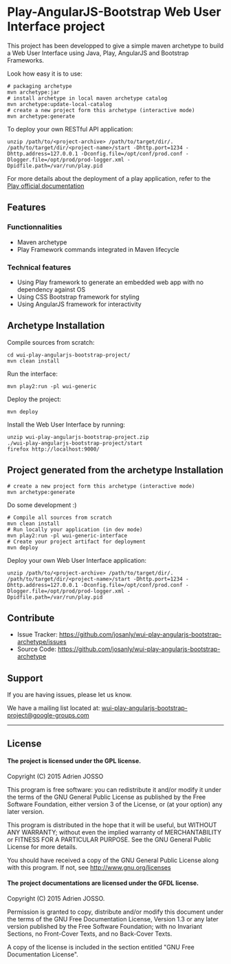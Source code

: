 # Play-AngularJS-Bootstrap Web User Interface project

This project has been developped to give a simple maven archetype to build a Web User Interface using Java, Play, AngularJS and Bootstrap Frameworks.

Look how easy it is to use:

    # packaging archetype
    mvn archetype:jar 
    # install archetype in local maven archetype catalog
    mvn archetype:update-local-catalog 
    # create a new project form this archetype (interactive mode)
    mvn archetype:generate 

To deploy your own RESTful API application:

    unzip /path/to/<project-archive> /path/to/target/dir/.
    /path/to/target/dir/<project-name>/start -Dhttp.port=1234 -Dhttp.address=127.0.0.1 -Dconfig.file=/opt/conf/prod.conf -Dlogger.file=/opt/prod/prod-logger.xml -Dpidfile.path=/var/run/play.pid

For more details about the deployment of a play application, refer to the [Play official documentation](https://www.playframework.com/documentation/2.1.x/ProductionConfiguration)

## Features

### Functionnalities

- Maven archetype
- Play Framework commands integrated in Maven lifecycle


### Technical features

- Using Play framework to generate an embedded web app with no dependency against OS
- Using CSS Bootstrap framework for styling
- Using AngularJS framework for interactivity

## Archetype Installation

Compile sources from scratch:

    cd wui-play-angularjs-bootstrap-project/
    mvn clean install 

Run the interface:

    mvn play2:run -pl wui-generic

Deploy the project:

    mvn deploy

Install the Web User Interface by running:

    unzip wui-play-angularjs-bootstrap-project.zip
    ./wui-play-angularjs-bootstrap-project/start 
    firefox http://localhost:9000/

## Project generated from the archetype Installation

    # create a new project form this archetype (interactive mode)
    mvn archetype:generate 

Do some development :)

    # Compile all sources from scratch
    mvn clean install
    # Run locally your application (in dev mode)
    mvn play2:run -pl wui-generic-interface
    # Create your project artifact for deployment
    mvn deploy

Deploy your own Web User Interface application:

    unzip /path/to/<project-archive> /path/to/target/dir/.
    /path/to/target/dir/<project-name>/start -Dhttp.port=1234 -Dhttp.address=127.0.0.1 -Dconfig.file=/opt/conf/prod.conf -Dlogger.file=/opt/prod/prod-logger.xml -Dpidfile.path=/var/run/play.pid

## Contribute

- Issue Tracker: https://github.com/josanly/wui-play-angularjs-bootstrap-archetype/issues
- Source Code: https://github.com/josanly/wui-play-angularjs-bootstrap-archetype

## Support

If you are having issues, please let us know.

We have a mailing list located at: wui-play-angularjs-bootstrap-project@google-groups.com

-------------------

## License

#### The project is licensed under the GPL license.

Copyright (C) 2015 Adrien JOSSO

This program is free software: you can redistribute it and/or modify
it under the terms of the GNU General Public License as published by
the Free Software Foundation, either version 3 of the License, or
(at your option) any later version.

This program is distributed in the hope that it will be useful,
but WITHOUT ANY WARRANTY; without even the implied warranty of
MERCHANTABILITY or FITNESS FOR A PARTICULAR PURPOSE.  See the
GNU General Public License for more details.

You should have received a copy of the GNU General Public License
along with this program.  If not, see http://www.gnu.org/licenses

#### The project documentations are licensed under the GFDL license.

Copyright (C)  2015  Adrien JOSSO.

Permission is granted to copy, distribute and/or modify this document
under the terms of the GNU Free Documentation License, Version 1.3
or any later version published by the Free Software Foundation;
with no Invariant Sections, no Front-Cover Texts, and no Back-Cover Texts.

A copy of the license is included in the section entitled "GNU
Free Documentation License".

